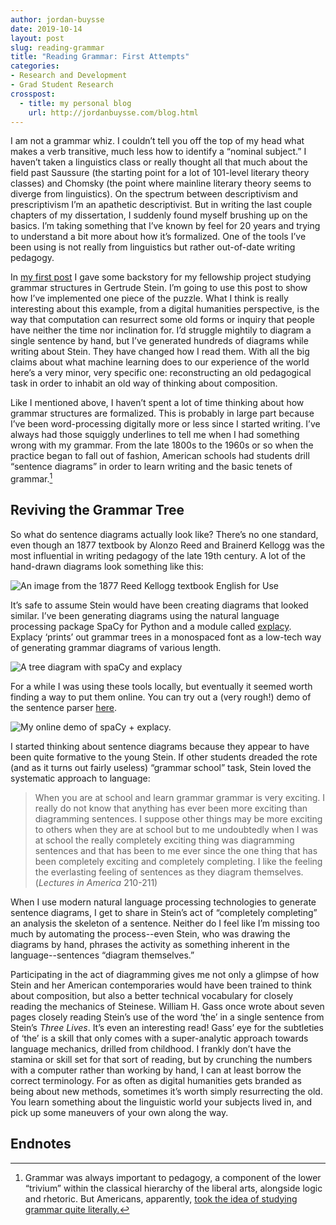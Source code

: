 ```yaml
---
author: jordan-buysse
date: 2019-10-14
layout: post
slug: reading-grammar
title: "Reading Grammar: First Attempts"
categories:
- Research and Development
- Grad Student Research
crosspost:
  - title: my personal blog
    url: http://jordanbuysse.com/blog.html
---
```



I am not a grammar whiz. I couldn’t tell you off the top of my head what makes a verb transitive, much less how to identify a “nominal subject.” I haven’t taken a linguistics class or really thought all that much about the field past Saussure (the starting point for a lot of 101-level literary theory classes) and Chomsky (the point where mainline literary theory seems to diverge from linguistics). On the spectrum between descriptivism and prescriptivism I’m an apathetic descriptivist. But in writing the last couple chapters of my dissertation, I suddenly found myself brushing up on the basics. I’m taking something that I’ve known by feel for 20 years and trying to understand a bit more about how it’s formalized. One of the tools I’ve been using is not really from linguistics but rather out-of-date writing pedagogy.

In [my first post](https://scholarslab.lib.virginia.edu/blog/introducing-gs-grammars/) I gave some backstory for my fellowship project studying grammar structures in Gertrude Stein. I’m going to use this post to show how I’ve implemented one piece of the puzzle. What I think is really interesting about this example, from a digital humanities perspective, is the way that computation can resurrect some old forms or inquiry that people have neither the time nor inclination for. I’d struggle mightily to diagram a single sentence by hand, but I’ve generated hundreds of diagrams while writing about Stein. They have changed how I read them. With all the big claims about what machine learning does to our experience of the world here’s a very minor, very specific one: reconstructing an old pedagogical task in order to inhabit an old way of thinking about composition.

Like I mentioned above, I haven’t spent a lot of time thinking about how grammar structures are formalized. This is probably in large part because I’ve been word-processing digitally more or less since I started writing. I’ve always had those squiggly underlines to tell me when I had something wrong with my grammar. From the late 1800s to the 1960s or so when the practice began to fall out of fashion, American schools had students drill “sentence diagrams” in order to learn writing and the basic tenets of grammar.[^1]

## Reviving the Grammar Tree

So what do sentence diagrams actually look like? There’s no one standard, even though an 1877 textbook by Alonzo Reed and Brainerd Kellogg was the most influential in writing pedagogy of the late 19th century. A lot of the hand-drawn diagrams look something like this:

![An image from the 1877 Reed Kellogg textbook *English for Use*](/assets/post-media/2019-10-14-reading-grammar/RK_diagram.gif)

It’s safe to assume Stein would have been creating diagrams that looked similar. I’ve been generating diagrams using the natural language processing package SpaCy for Python and a module called [explacy](https://spacy.io/universe/project/explacy). Explacy ‘prints’ out grammar trees in a monospaced font as a low-tech way of generating grammar diagrams of various length.

![A tree diagram with spaCy and explacy](/assets/post-media/2019-10-14-reading-grammar/rose.png)

For a while I was using these tools locally, but eventually it seemed worth finding a way to put them online. You can try out a (very rough!) demo of the sentence parser [here](http://grammar.click/).

![My online demo of spaCy + explacy.](/assets/post-media/2019-10-14-reading-grammar/diag1.png)

I started thinking about sentence diagrams because they appear to have been quite formative to the young Stein. If other students dreaded the rote (and as it turns out fairly useless) “grammar school” task, Stein loved the systematic approach to language:

>When you are at school and learn grammar grammar is very exciting.
>I really do not know that anything has ever been more exciting than
>diagramming sentences. I suppose other things may be more exciting
>to others when they are at school but to me undoubtedly when I was at
>school the really completely exciting thing was diagramming sentences
>and that has been to me ever since the one thing that has been
>completely exciting and completely completing. I like the feeling the
>everlasting feeling of sentences as they diagram themselves.
>(*Lectures in America*  210-211)

When I use modern natural language processing technologies to generate sentence diagrams, I get to share in Stein’s act of “completely completing” an analysis the skeleton of a sentence. Neither do I feel like I’m missing too much by automating the process--even Stein, who was drawing the diagrams by hand, phrases the activity as something inherent in the language--sentences “diagram themselves.”

Participating in the act of diagramming gives me not only a glimpse of how Stein and her American contemporaries would have been trained to think about composition, but also a better technical vocabulary for closely reading the mechanics of Steinese. William H. Gass once wrote about seven pages closely reading Stein’s use of the word ‘the’ in a single sentence from Stein’s *Three Lives*. It’s even an interesting read! Gass’ eye for the subtleties of ‘the’ is a skill that only comes with a super-analytic approach towards language mechanics, drilled from childhood. I frankly don’t have the stamina or skill set for that sort of reading, but by crunching the numbers with a computer rather than working by hand, I can at least borrow the correct terminology. For as often as digital humanities gets branded as being about new methods, sometimes it’s worth simply resurrecting the old. You learn something about the linguistic world your subjects lived in, and pick up some maneuvers of your own along the way.

## Endnotes
[^1]: Grammar was always important to pedagogy, a component of the lower “trivium” within the classical hierarchy of the liberal arts, alongside logic and rhetoric. But Americans, apparently, [took the idea of studying grammar quite literally.](https://www.npr.org/sections/ed/2014/08/22/341898975/a-picture-of-language-the-fading-art-of-diagramming-sentences)
